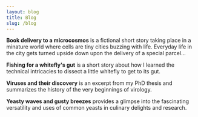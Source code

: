 ```yaml
---
layout: blog
title: Blog
slug: /blog
---
```


**Book delivery to a microcosmos** is a fictional short story taking place in a minature world where cells are tiny cities buzzing with life. Everyday life in the city gets turned upside down upon the delivery of a special parcel... 

**Fishing for a whitefly's gut** is a short story about how I learned the technical intricacies to dissect a little whitefly to get to its gut. 

**Viruses and their discovery** is an excerpt from my PhD thesis and summarizes the history of the very beginnings of virology.   

**Yeasty waves and gusty breezes** provides a glimpse into the fascinating versatility and uses of common yeasts in culinary delights and research.

<br />
